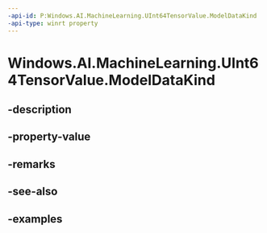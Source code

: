 ```yaml
---
-api-id: P:Windows.AI.MachineLearning.UInt64TensorValue.ModelDataKind
-api-type: winrt property
---
```


<!-- Property syntax.
public ModelDataKind ModelDataKind { get; }
-->

# Windows.AI.MachineLearning.UInt64TensorValue.ModelDataKind

## -description

## -property-value

## -remarks

## -see-also

## -examples

